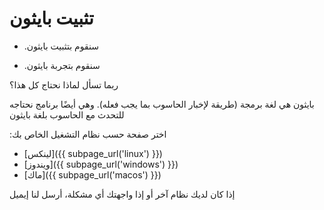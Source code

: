 # تثبيت بايثون



* .سنقوم بتثبيت بايثون

* .سنقوم بتجربة بايثون

ربما تسأل لماذا نحتاج كل هذا؟

بايثون هي لغة برمجة (طريقة لإخبار الحاسوب بما يجب فعله). وهي أيضًا برنامج نحتاجه للتحدث مع الحاسوب بلغة بايثون

:اختر صفحة حسب نظام التشغيل الخاص بك

* [لينكس]({{ subpage_url('linux') }})
* [ويندوز]({{ subpage_url('windows') }})
* [ماك]({{ subpage_url('macos') }})

إذا كان لديك نظام آخر أو إذا واجهتك أي مشكلة، أرسل لنا إيميل

